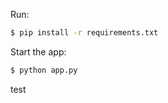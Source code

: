 Run:
```bash
$ pip install -r requirements.txt
```

Start the app:
```bash
$ python app.py
```

test
